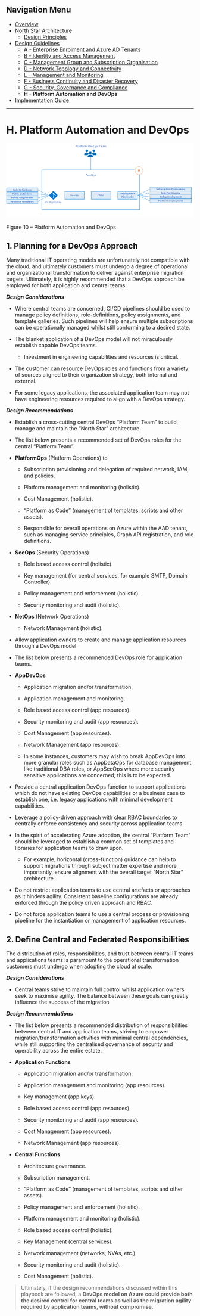 ## Navigation Menu
* [Overview](../README.md)
* [North Star Architecture](./NorthStar-Architecture.md)
    -	[Design Principles](./Design-Principles.md)
* [Design Guidelines](./Design-Guidelines.md)
    -	[A - Enterprise Enrolment and Azure AD Tenants](./A-Enterprise-Enrolment-and-Azure-AD-Tenants.md)
    -	[B - Identity and Access Management](./B-Identity-and-Access-Management.md)
    -	[C - Management Group and Subscription Organisation](./C-Management-Group-and-Subscription-Organisation.md)
    -	[D - Network Topology and Connectivity](./D-Network-Topology-and-Connectivity.md)
    -	[E - Management and Monitoring](./E-Management-and-Monitoring.md)
    -	[F - Business Continuity and Disaster Recovery](./F-Business-Continuity-and-Disaster-Recovery.md)
    -	[G - Security, Governance and Compliance](./G-Security-Governance-and-Compliance.md)
    -	**H - Platform Automation and DevOps**
* [Implementation Guide](./Implementation-Guide.md)
---

# H. Platform Automation and DevOps
[![Platform Automation and DevOps](./media/devops.png "Platform Automation and DevOps")](#)

Figure 10 – Platform Automation and DevOps

## 1. Planning for a DevOps Approach

Many traditional IT operating models are unfortunately not compatible with the cloud, and ultimately customers must undergo a degree of operational and organizational transformation to deliver against enterprise migration targets. Ultimately, it is highly recommended that a DevOps approach be employed for both application and central teams.

***Design Considerations***

-   Where central teams are concerned, CI/CD pipelines should be used to manage policy definitions, role-definitions, policy assignments, and template galleries. Such pipelines will help ensure multiple subscriptions can be operationally managed whilst still conforming to a desired state.

-   The blanket application of a DevOps model will not miraculously establish capable DevOps teams.

    -   Investment in engineering capabilities and resources is critical.

-   The customer can resource DevOps roles and functions from a variety of sources aligned to their organization strategy, both internal and external.

-   For some legacy applications, the associated application team may not have engineering resources required to align with a DevOps strategy.

***Design Recommendations***

-   Establish a cross-cutting central DevOps “Platform Team” to build, manage and maintain the “North Star” architecture.

-   The list below presents a recommended set of DevOps roles for the central “Platform Team”.

-   **PlatformOps** (Platform Operations) to

    -   Subscription provisioning and delegation of required network, IAM, and policies.

    -   Platform management and monitoring (holistic).

    -   Cost Management (holistic).

    -   “Platform as Code” (management of templates, scripts and other assets).

    -   Responsible for overall operations on Azure within the AAD tenant, such as managing service principles, Graph API registration, and role definitions.

-   **SecOps** (Security Operations)

    -   Role based access control (holistic).

    -   Key management (for central services, for example SMTP, Domain Controller).

    -   Policy management and enforcement (holistic).

    -   Security monitoring and audit (holistic).

-   **NetOps** (Network Operations)

    -   Network Management (holistic).

-   Allow application owners to create and manage application resources through a DevOps model.

-   The list below presents a recommended DevOps role for application teams.

-   **AppDevOps**

    -   Application migration and/or transformation.

    -   Application management and monitoring.

    -   Role based access control (app resources).

    -   Security monitoring and audit (app resources).

    -   Cost Management (app resources).

    -   Network Management (app resources).

    -   In some instances, customers may wish to break AppDevOps into more granular roles such as AppDataOps for database management like traditional DBA roles, or AppSecOps where more security sensitive applications are concerned; this is to be expected.

-   Provide a central application DevOps function to support applications which do not have existing DevOps capabilities or a business case to establish one, i.e. legacy applications with minimal development capabilities.

-   Leverage a policy-driven approach with clear RBAC boundaries to centrally enforce consistency and security across application teams.

-   In the spirit of accelerating Azure adoption, the central “Platform Team” should be leveraged to establish a common set of templates and libraries for application teams to draw upon.

    -   For example, horizontal (cross-function) guidance can help to support migrations through subject matter expertise and more importantly, ensure alignment with the overall target “North Star” architecture.

<!-- -->

-   Do not restrict application teams to use central artefacts or approaches as it hinders agility. Consistent baseline configurations are already enforced through the policy driven approach and RBAC.

-   Do not force application teams to use a central process or provisioning pipeline for the instantiation or management of application resources.

## 2. Define Central and Federated Responsibilities

The distribution of roles, responsibilities, and trust between central IT teams and applications teams is paramount to the operational transformation customers must undergo when adopting the cloud at scale.

***Design Considerations***

-   Central teams strive to maintain full control whilst application owners seek to maximise agility. The balance between these goals can greatly influence the success of the migration

***Design Recommendations***

-   The list below presents a recommended distribution of responsibilities between central IT and application teams, striving to empower migration/transformation activities with minimal central dependencies, while still supporting the centralised governance of security and operability across the entire estate.

-   **Application Functions**

    -   Application migration and/or transformation.

    -   Application management and monitoring (app resources).

    -   Key management (app keys).

    -   Role based access control (app resources).

    -   Security monitoring and audit (app resources).

    -   Cost Management (app resources).

    -   Network Management (app resources).

-   **Central Functions**

    -   Architecture governance.

    -   Subscription management.

    -   “Platform as Code” (management of templates, scripts and other assets).

    -   Policy management and enforcement (holistic).

    -   Platform management and monitoring (holistic).

    -   Role based access control (holistic).

    -   Key Management (central services).

    -   Network management (networks, NVAs, etc.).

    -   Security monitoring and audit (holistic).

    -   Cost Management (holistic).

> Ultimately, if the design recommendations discussed within this playbook are followed, a **DevOps model on Azure could provide both the desired control for central teams as well as the migration agility required by application teams, without compromise.**

